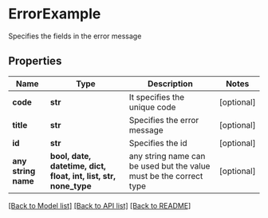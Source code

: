 # ErrorExample

Specifies the fields in the error message

## Properties
Name | Type | Description | Notes
------------ | ------------- | ------------- | -------------
**code** | **str** | It specifies the unique code | [optional] 
**title** | **str** |  Specifies the error message | [optional] 
**id** | **str** | Specifies the id | [optional] 
**any string name** | **bool, date, datetime, dict, float, int, list, str, none_type** | any string name can be used but the value must be the correct type | [optional]

[[Back to Model list]](../README.md#documentation-for-models) [[Back to API list]](../README.md#documentation-for-api-endpoints) [[Back to README]](../README.md)


